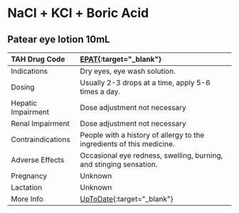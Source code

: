 # NaCl + KCl + Boric Acid

## Patear eye lotion 10mL

| TAH Drug Code      | [EPAT](https://www.tahsda.org.tw/drugs/hissearch.php?drug_code=EPAT){:target="_blank"}                       |
|:-------------------|:-------------------------------------------------------------------------------------------------------------|
| Indications        | Dry eyes, eye wash solution.                                                                                 |
| Dosing             | Usually 2-3 drops at a time, apply 5-6 times a day.                                                          |
| Hepatic Impairment | Dose adjustment not necessary                                                                                |
| Renal Impairment   | Dose adjustment not necessary                                                                                |
| Contraindications  | People with a history of allergy to the ingredients of this medicine.                                        |
| Adverse Effects    | Occasional eye redness, swelling, burning, and stinging sensation.                                           |
| Pregnancy          | Unknown                                                                                                      |
| Lactation          | Unknown                                                                                                      |
| More Info          | [UpToDate](https://www.uptodate.com/contents/nacl-and-kcl-and-boric-acid-drug-information){:target="_blank"} |

